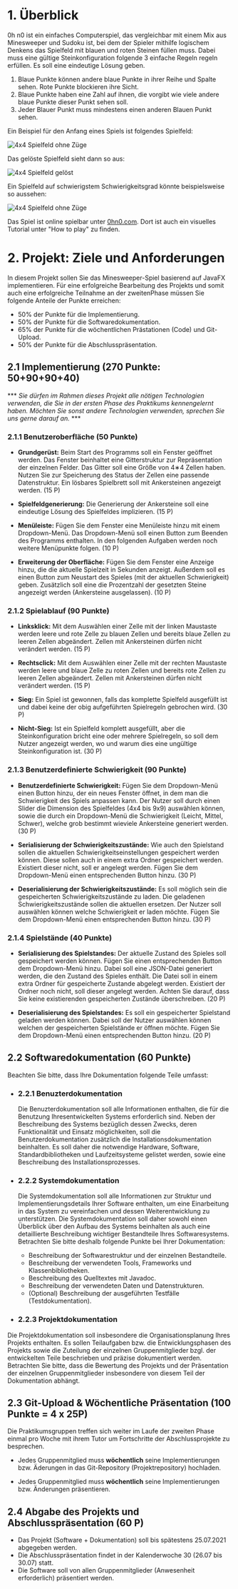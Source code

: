 # 1. Überblick

0h n0 ist ein einfaches Computerspiel, das vergleichbar mit einem Mix aus Minesweeper und Sudoku ist, bei dem der Spieler mithilfe logischem Denkens das Spielfeld mit blauen und roten Steinen füllen muss.
Dabei muss eine gültige Steinkonfiguration folgende 3 einfache Regeln regeln erfüllen. Es soll eine eindeutige Lösung geben.

1. Blaue Punkte können andere blaue Punkte in ihrer Reihe und Spalte sehen. Rote Punkte blockieren ihre Sicht.
2. Blaue Punkte haben eine Zahl auf ihnen, die vorgibt wie viele andere blaue Punkte dieser Punkt sehen soll.
3. Jeder Blauer Punkt muss mindestens einen anderen Blauen Punkt sehen.

Ein Beispiel für den Anfang eines Spiels ist folgendes Spielfeld:

![4x4 Spielfeld ohne Züge](4x4-unedited.png)

Das gelöste Spielfeld sieht dann so aus:

![4x4 Spielfeld gelöst](4x4-finished.png)

Ein Spielfeld auf schwierigstem Schwierigkeitsgrad könnte beispielsweise so aussehen:

![4x4 Spielfeld ohne Züge](9x9-unedited.png)

Das Spiel ist online spielbar unter [0hn0.com](https://0hn0.com/). Dort ist auch ein visuelles Tutorial unter "How to play" zu finden.

# 2. Projekt: Ziele und Anforderungen

In diesem Projekt sollen Sie das Minesweeper-Spiel basierend auf JavaFX implementieren. Für eine erfolgreiche Bearbeitung des Projekts und somit auch eine erfolgreiche Teilnahme an der zweitenPhase müssen Sie folgende Anteile der Punkte erreichen:
  - 50% der Punkte für die Implementierung.
  - 50% der Punkte für die Softwaredokumentation.
  - 65% der Punkte für die wöchentlichen Prästationen (Code) und Git-Upload.
  - 50% der Punkte für die Abschlusspräsentation.

## 2.1 Implementierung (270 Punkte: 50+90+90+40)

 \*\*\* _Sie dürfen im Rahmen dieses Projekt alle nötigen Technologien verwenden, die Sie in der ersten Phase des Praktikums kennengelernt haben. Möchten Sie sonst andere Technologien verwenden, sprechen Sie uns gerne darauf an._ \*\*\*

### 2.1.1 Benutzeroberfläche (50 Punkte)

  - **Grundgerüst:** Beim Start des Programms soll ein Fenster geöffnet werden. Das Fenster beinhaltet eine Gitterstruktur zur Repräsentation der einzelnen Felder. Das Gitter soll eine Größe von 4∗4 Zellen haben. Nutzen Sie zur Speicherung des Status der Zellen eine passende Datenstruktur. Ein lösbares Spielbrett soll mit Ankersteinen angezeigt werden. (15 P)

  - **Spielfeldgenerierung:** Die Generierung der Ankersteine soll eine eindeutige Lösung des Spielfeldes implizieren. (15 P)

  - **Menüleiste:** Fügen Sie dem Fenster eine Menüleiste hinzu mit einem Dropdown-Menü. Das Dropdown-Menü soll einen Button zum Beenden des Programms enthalten. In den folgenden Aufgaben werden noch weitere Menüpunkte folgen. (10 P)

  - **Erweiterung der Oberfläche:** Fügen Sie dem Fenster eine Anzeige hinzu, die die aktuelle Spielzeit in Sekunden anzeigt. Außerdem soll es einen Button zum Neustart des Spieles (mit der aktuellen Schwierigkeit) geben. Zusätzlich soll eine die Prozentzahl der gesetzten Steine angezeigt werden (Ankersteine ausgelassen). (10 P)

### 2.1.2 Spielablauf  (90 Punkte)

  - **Linksklick:** Mit dem Auswählen einer Zelle mit der linken Maustaste werden leere und rote Zelle zu blauen Zellen und bereits blaue Zellen zu leeren Zellen abgeändert. Zellen mit Ankersteinen dürfen nicht verändert werden. (15 P)

  - **Rechtsclick:** Mit dem Auswählen einer Zelle mit der rechten Maustaste werden leere und blaue Zelle zu roten Zellen und bereits rote Zellen zu leeren Zellen abgeändert. Zellen mit Ankersteinen dürfen nicht verändert werden. (15 P)

  - **Sieg:** Ein Spiel ist gewonnen, falls das komplette Spielfeld ausgefüllt ist und dabei keine der obig aufgeführten Spielregeln gebrochen wird. (30 P)

  - **Nicht-Sieg:** Ist ein Spielfeld komplett ausgefüllt, aber die Steinkonfiguration bricht eine oder mehrere Spielregeln, so soll dem Nutzer angezeigt werden, wo und warum dies eine ungültige Steinkonfiguration ist. (30 P)

### 2.1.3 Benutzerdefinierte Schwierigkeit (90 Punkte)

  - **Benutzerdefinierte Schwierigkeit:** Fügen Sie dem Dropdown-Menü einen Button hinzu, der ein neues Fenster öffnet, in dem man die Schwierigkeit des Spiels anpassen kann. Der Nutzer soll durch einen Slider die Dimension des Spielfeldes (4x4 bis 9x9) auswählen können, sowie die durch ein Dropdown-Menü die Schwierigkeit (Leicht, Mittel, Schwer), welche grob bestimmt wieviele Ankersteine generiert werden. (30 P)

  - **Serialisierung der Schwierigkeitszustände:** Wie auch den Spielstand sollen die aktuellen Schwierigkeitseinstellungen gespeichert werden können. Diese sollen auch in einem extra Ordner gespeichert werden. Existiert dieser nicht, soll er angelegt werden. Fügen Sie dem Dropdown-Menü einen entsprechenden Button hinzu. (30 P)

  - **Deserialisierung der Schwierigkeitszustände:** Es soll möglich sein die gespeicherten Schwierigkeitszustände zu laden. Die geladenen Schwierigkeitszustände sollen die aktuellen  ersetzen. Der Nutzer soll auswählen können welche Schwierigkeit er laden möchte. Fügen Sie dem Dropdown-Menü einen entsprechenden Button hinzu. (30 P)

### 2.1.4 Spielstände (40 Punkte)

  - **Serialisierung des Spielstandes:** Der aktuelle Zustand des Spieles soll gespeichert werden können. Fügen Sie einen entsprechenden Button dem Dropdown-Menü hinzu. Dabei soll eine JSON-Datei generiert werden, die den Zustand des Spieles enthält. Die Datei soll in einem extra Ordner für gespeicherte Zustande abgelegt werden. Existiert der Ordner noch nicht, soll dieser angelegt werden. Achten Sie darauf, dass Sie keine existierenden gespeicherten Zustände überschreiben. (20 P)

  - **Deserialisierung des Spielstandes:** Es soll ein gespeicherter Spielstand geladen werden können. Dabei soll der Nutzer auswählen können welchen der gespeicherten Spielstände er öffnen möchte. Fügen Sie dem Dropdown-Menü einen entsprechenden Button hinzu. (20 P)

## 2.2 Softwaredokumentation (60 Punkte)

Beachten Sie bitte, dass Ihre Dokumentation folgende Teile umfasst:

 - ### 2.2.1 Benuzterdokumentation

    Die Benuzterdokumentation soll alle Informationen enthalten, die für die Benutzung Ihresentwickelten Systems erforderlich sind. Neben der Beschreibung des Systems bezüglich dessen Zwecks, deren Funktionalität und Einsatz möglichkeiten, soll die Benutzerdokumentation zusätzlich die Installationsdokumentation beinhalten. Es soll daher die notwendige Hardware, Software, Standardbibliotheken und Laufzeitsysteme gelistet werden, sowie eine Beschreibung des Installationsprozesses.

 - ### 2.2.2 Systemdokumentation

    Die Systemdokumentation soll alle Informationen zur Struktur und Implementierungsdetails Ihrer Software enthalten, um eine Einarbeitung in das System zu vereinfachen und dessen Weiterentwicklung zu unterstützen. Die Systemdokumentation soll daher sowohl einen Überblick über den Aufbau des Systems beinhalten als auch eine detaillierte Beschreibung wichtiger Bestandteile Ihres Softwaresystems. Betrachten Sie bitte deshalb folgende Punkte bei Ihrer Dokumentation:

    - Beschreibung der Softwarestruktur und der einzelnen Bestandteile.
    - Beschreibung der verwendeten Tools, Frameworks und Klassenbibliotheken.
    - Beschreibung des Quelltextes mit Javadoc.
    - Beschreibung der verwendeten Daten und Datenstrukturen.
    - (Optional) Beschreibung der ausgeführten Testfälle (Testdokumentation).

 - ### 2.2.3 Projektdokumentation

  Die Projektdokumentation soll insbesondere die Organisationsplanung Ihres Projekts enthalten. Es sollen Teilaufgaben bzw. die Entwicklungsphasen des Projekts sowie  die  Zuteilung  der einzelnen Gruppenmitglieder bzgl. der entwickelten Teile beschrieben und präzise dokumentiert werden. Betrachten Sie bitte, dass die Bewertung des Projekts und der Präsentation der einzelnen Gruppenmitglieder insbesondere von diesem Teil der Dokumentation abhängt.
<br/>

## 2.3 Git-Upload & Wöchentliche Präsentation (100 Punkte = 4 x 25P)

Die Praktikumsgruppen treffen sich weiter im Laufe der zweiten Phase einmal pro Woche mit ihrem Tutor um Fortschritte der Abschlussprojekte zu besprechen.

  - Jedes Gruppenmitglied muss **wöchentlich** seine Implementierungen bzw. Äderungen in das Git-Repository (Projektrepository) hochladen.

  - Jedes Gruppenmitglied muss **wöchentlich** seine Implementierungen bzw. Änderungen präsentieren.

## 2.4 Abgabe des Projekts und Abschlusspräsentation (60 P)

  - Das Projekt (Software + Dokumentation) soll bis spätestens 25.07.2021 abgegeben werden.
  - Die Abschlusspräsentation findet in der Kalenderwoche 30 (26.07 bis 30.07) statt.
  - Die Software soll von allen Gruppenmitglieder (Anwesenheit erforderlich) präsentiert werden.
